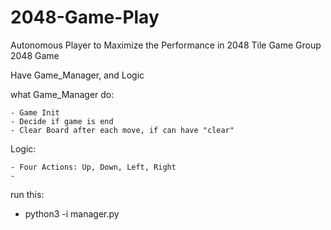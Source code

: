 # 2048-Game-Play
Autonomous Player to Maximize the Performance in 2048 Tile Game Group
2048 Game

Have Game_Manager, and Logic

what Game_Manager do:

    - Game Init
    - Decide if game is end
    - Clear Board after each move, if can have "clear"

Logic:

    - Four Actions: Up, Down, Left, Right
    - 


run this:

- python3 -i manager.py